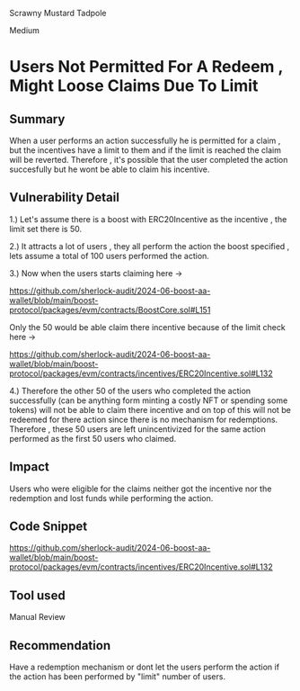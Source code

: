 Scrawny Mustard Tadpole

Medium

# Users Not Permitted For A Redeem , Might Loose Claims Due To Limit

## Summary

When a user performs an action successfully he is permitted for a claim , but the incentives have a limit to them and if the limit is reached the claim will be reverted. Therefore , it's possible that the user completed the action succesfully but he wont be able to claim his incentive.

## Vulnerability Detail

1.) Let's assume there is a boost with ERC20Incentive as the incentive , the limit set there is 50.

2.) It attracts a lot of users , they all perform the action the boost specified  , lets assume a total of 100 users performed the action.

3.) Now when the users starts claiming here ->

https://github.com/sherlock-audit/2024-06-boost-aa-wallet/blob/main/boost-protocol/packages/evm/contracts/BoostCore.sol#L151

Only the 50 would be able claim there incentive because of the limit check here ->

https://github.com/sherlock-audit/2024-06-boost-aa-wallet/blob/main/boost-protocol/packages/evm/contracts/incentives/ERC20Incentive.sol#L132

4.) Therefore the other 50 of the users who completed the action successfully (can be anything form minting a costly NFT or spending some tokens) will not be able to claim there incentive and on  top of this will not be redeemed for there action since there is no mechanism for redemptions. Therefore , these 50 users are left unincentivized for the same action performed as the first 50 users who claimed.


## Impact

Users who were eligible for the claims neither got the incentive nor the redemption and lost funds while performing the action.

## Code Snippet

https://github.com/sherlock-audit/2024-06-boost-aa-wallet/blob/main/boost-protocol/packages/evm/contracts/incentives/ERC20Incentive.sol#L132

## Tool used

Manual Review

## Recommendation

Have a redemption mechanism or dont let the users perform the action if the action has been performed by "limit" number of users.